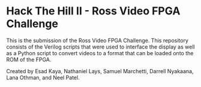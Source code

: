 # Hack The Hill II - Ross Video FPGA Challenge

This is the submission of the Ross Video FPGA Challenge. This repository consists of the Verilog scripts that were used to interface the display  as well as a Python script to convert videos to a format that can be loaded onto the ROM of the FPGA.

Created by Esad Kaya, Nathaniel Lays, Samuel Marchetti, Darrell Nyakaana, Lana Othman, and Neel Patel.
